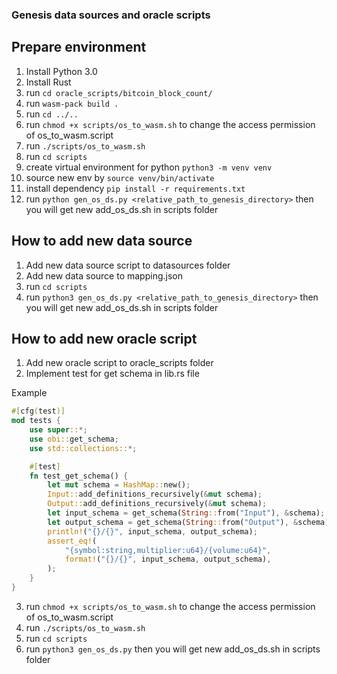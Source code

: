 ### Genesis data sources and oracle scripts

## Prepare environment

1. Install Python 3.0
2. Install Rust
3. run `cd oracle_scripts/bitcoin_block_count/`
4. run `wasm-pack build .`
5. run `cd ../..`
6. run `chmod +x scripts/os_to_wasm.sh` to change the access permission of os_to_wasm.script
7. run `./scripts/os_to_wasm.sh`
8. run `cd scripts`
9. create virtual environment for python `python3 -m venv venv`
10. source new env by `source venv/bin/activate`
11. install dependency `pip install -r requirements.txt`
12. run `python gen_os_ds.py <relative_path_to_genesis_directory>` then you will get new add_os_ds.sh in scripts folder

## How to add new data source

1. Add new data source script to datasources folder
2. Add new data source to mapping.json
3. run `cd scripts`
4. run `python3 gen_os_ds.py <relative_path_to_genesis_directory>` then you will get new add_os_ds.sh in scripts folder

## How to add new oracle script

1. Add new oracle script to oracle_scripts folder
2. Implement test for get schema in lib.rs file

Example

```rust
#[cfg(test)]
mod tests {
    use super::*;
    use obi::get_schema;
    use std::collections::*;

    #[test]
    fn test_get_schema() {
        let mut schema = HashMap::new();
        Input::add_definitions_recursively(&mut schema);
        Output::add_definitions_recursively(&mut schema);
        let input_schema = get_schema(String::from("Input"), &schema);
        let output_schema = get_schema(String::from("Output"), &schema);
        println!("{}/{}", input_schema, output_schema);
        assert_eq!(
            "{symbol:string,multiplier:u64}/{volume:u64}",
            format!("{}/{}", input_schema, output_schema),
        );
    }
}
```

3. run `chmod +x scripts/os_to_wasm.sh` to change the access permission of os_to_wasm.script
4. run `./scripts/os_to_wasm.sh`
5. run `cd scripts`
6. run `python3 gen_os_ds.py` then you will get new add_os_ds.sh in scripts folder
